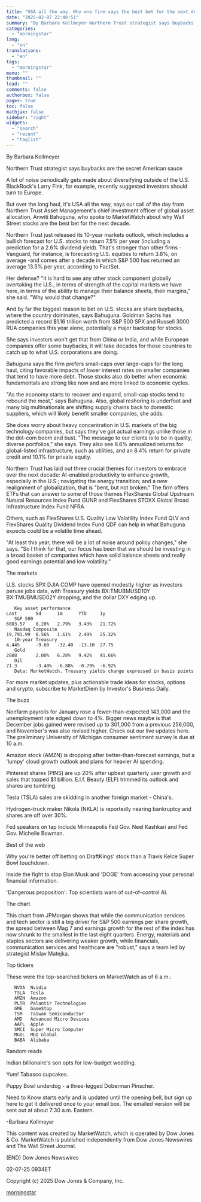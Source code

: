 ```yaml
---
title: "USA all the way. Why one firm says the best bet for the next decade is still Wall Street."
date: "2025-02-07 22:40:51"
summary: "By Barbara Kollmeyer Northern Trust strategist says buybacks are the secret American sauce A lot of noise periodically gets made about diversifying outside of the U.S. BlackRock's Larry Fink, for example, recently suggested investors should turn to Europe. But over the long haul, it's USA all the way, says our..."
categories:
  - "morningstar"
lang:
  - "en"
translations:
  - "en"
tags:
  - "morningstar"
menu: ""
thumbnail: ""
lead: ""
comments: false
authorbox: false
pager: true
toc: false
mathjax: false
sidebar: "right"
widgets:
  - "search"
  - "recent"
  - "taglist"
---
```


By Barbara Kollmeyer

Northern Trust strategist says buybacks are the secret American sauce

A lot of noise periodically gets made about diversifying outside of the U.S. BlackRock's Larry Fink, for example, recently suggested investors should turn to Europe.

But over the long haul, it's USA all the way, says our call of the day from Northern Trust Asset Management's chief investment officer of global asset allocation, Anwiti Bahuguna, who spoke to MarketWatch about why Wall Street stocks are the best bet for the next decade.

Northern Trust just released its 10-year markets outlook, which includes a bullish forecast for U.S. stocks to return 7.5% per year (including a prediction for a 2.6% dividend yield). That's stronger than other firms - Vanguard, for instance, is forecasting U.S. equities to return 3.8%, on average -and comes after a decade in which S&P 500 has returned an average 13.5% per year, according to FactSet.

Her defense? "It is hard to see any other stock component globally overtaking the U.S., in terms of strength of the capital markets we have here, in terms of the ability to manage their balance sheets, their margins," she said. "Why would that change?"

And by far the biggest reason to bet on U.S. stocks are share buybacks, where the country dominates, says Bahuguna. Goldman Sachs has predicted a record $1.16 trillion worth from S&P 500 SPX and Russell 3000 RUA companies this year alone, potentially a major backstop for stocks.

She says investors won't get that from China or India, and while European companies offer some buybacks, it will take decades for those countries to catch up to what U.S. corporations are doing.

Bahuguna says the firm prefers small-caps over large-caps for the long haul, citing favorable impacts of lower interest rates on smaller companies that tend to have more debt. Those stocks also do better when economic fundamentals are strong like now and are more linked to economic cycles.

"As the economy starts to recover and expand, small-cap stocks tend to rebound the most," says Bahuguna. Also, global reshoring is underfoot and many big multinationals are shifting supply chains back to domestic suppliers, which will likely benefit smaller companies, she adds.

She does worry about heavy concentration in U.S. markets of the big technology companies, but says they've got actual earnings unlike those in the dot-com boom and bust. "The message to our clients is to be in quality, diverse portfolios," she says. They also see 6.6% annualized returns for global-listed infrastructure, such as utilities, and an 8.4% return for private credit and 10.1% for private equity.

Northern Trust has laid out three crucial themes for investors to embrace over the next decade: AI-enabled productivity to enhance growth, especially in the U.S.; navigating the energy transition; and a new realignment of globalization, that is "bent, but not broken." The firm offers ETFs that can answer to some of those themes FlexShares Global Upstream Natural Resources Index Fund GUNR and FlexShares STOXX Global Broad Infrastructure Index Fund NFRA

Others, such as FlexShares U.S. Quality Low Volatility Index Fund QLV and FlexShares Quality Dividend Index Fund QDF can help in what Bahuguna expects could be a volatile time ahead.

"At least this year, there will be a lot of noise around policy changes," she says. "So I think for that, our focus has been that we should be investing in a broad basket of companies which have solid balance sheets and really good earnings potential and low volatility."

The markets

U.S. stocks SPX DJIA COMP have opened modestly higher as investors peruse jobs data, with Treasury yields BX:TMUBMUSD10Y BX:TMUBMUSD02Y dropping, and the dollar DXY edging up.

```
   Key asset performance                                                Last       5d      1m      YTD     1y 
   S&P 500                                                              6083.57    0.20%   2.79%   3.43%   21.72% 
   Nasdaq Composite                                                     19,791.99  0.56%   1.61%   2.49%   25.32% 
   10-year Treasury                                                     4.445      -9.60   -32.40  -13.10  27.75 
   Gold                                                                 2888       2.00%   6.28%   9.42%   41.66% 
   Oil                                                                  71.3       -3.40%  -6.88%  -0.79%  -6.92% 
   Data: MarketWatch. Treasury yields change expressed in basis points 
```

For more market updates, plus actionable trade ideas for stocks, options and crypto, subscribe to MarketDiem by Investor's Business Daily.

The buzz

Nonfarm payrolls for January rose a fewer-than-expected 143,000 and the unemployment rate edged down to 4%. Bigger news maybe is that December jobs gained were revised up to 301,000 from a previous 256,000, and November's was also revised higher. Check out our live updates here. The preliminary University of Michigan consumer sentiment survey is due at 10 a.m.

Amazon stock (AMZN) is dropping after better-than-forecast earnings, but a 'lumpy' cloud growth outlook and plans for heavier AI spending.

Pinterest shares (PINS) are up 20% after upbeat quarterly user growth and sales that topped $1 billion. E.l.f. Beauty (ELF) trimmed its outlook and shares are tumbling.

Tesla (TSLA) sales are skidding in another foreign market - China's.

Hydrogen-truck maker Nikola (NKLA) is reportedly nearing bankruptcy and shares are off over 30%.

Fed speakers on tap include Minneapolis Fed Gov. Neel Kashkari and Fed Gov. Michelle Bowman.

Best of the web

Why you're better off betting on DraftKings' stock than a Travis Kelce Super Bowl touchdown.

Inside the fight to stop Elon Musk and 'DOGE' from accessing your personal financial information.

'Dangerous proposition': Top scientists warn of out-of-control AI.

The chart

This chart from JPMorgan shows that while the communication services and tech sector is still a big driver for S&P 500 earnings per share growth, the spread between Mag 7 and earnings growth for the rest of the index has now shrunk to the smallest in the last eight quarters. Energy, materials and staples sectors are delivering weaker growth, while financials, communication services and healthcare are "robust," says a team led by strategist Mislav Matejka.

Top tickers

These were the top-searched tickers on MarketWatch as of 6 a.m.:

```
   NVDA  Nvidia 
   TSLA  Tesla 
   AMZN  Amazon 
   PLTR  Palantir Technologies 
   GME   GameStop 
   TSM   Taiwan Semiconductor 
   AMD   Advanced Micro Devices 
   AAPL  Apple 
   SMCI  Super Micro Computer 
   MGOL  MGO Global 
   BABA  Alibaba 
```

Random reads

Indian billionaire's son opts for low-budget wedding.

Yum! Tabasco cupcakes.

Puppy Bowl underdog - a three-legged Doberman Pinscher.

Need to Know starts early and is updated until the opening bell, but sign up here to get it delivered once to your email box. The emailed version will be sent out at about 7:30 a.m. Eastern.

-Barbara Kollmeyer

This content was created by MarketWatch, which is operated by Dow Jones & Co. MarketWatch is published independently from Dow Jones Newswires and The Wall Street Journal.

(END) Dow Jones Newswires

02-07-25 0934ET

Copyright (c) 2025 Dow Jones & Company, Inc.

[morningstar](https://www.morningstar.com/news/marketwatch/20250207189/usa-all-the-way-why-one-firm-says-the-best-bet-for-the-next-decade-is-still-wall-street)
